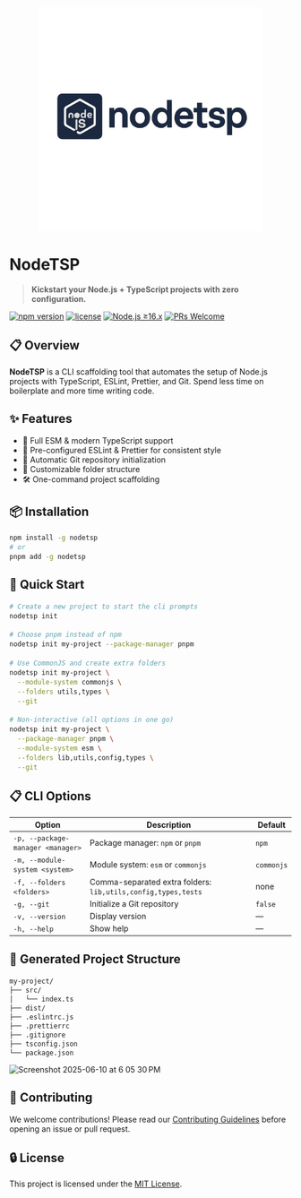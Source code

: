 <div align="center">
  <img src="./assets/nodetsp_logo_dark.png" alt="NodeTSP Logo" width="400" />
</div>

# NodeTSP

> **Kickstart your Node.js + TypeScript projects with zero configuration.**

[![npm version](https://img.shields.io/badge/version-1.0.0-green.svg?style=flat-square)](https://www.npmjs.com/package/nodetsp) [![license](https://img.shields.io/badge/license-MIT-blue.svg?style=flat-square)](LICENSE) [![Node.js ≥16.x](https://img.shields.io/badge/node-%3E=16.x-brightgreen.svg?style=flat-square)](https://nodejs.org/) [![PRs Welcome](https://img.shields.io/badge/PRs-welcome-brightgreen.svg?style=flat-square)](CONTRIBUTING.md)

## 📋 Overview

**NodeTSP** is a CLI scaffolding tool that automates the setup of Node.js projects with TypeScript, ESLint, Prettier, and Git. Spend less time on boilerplate and more time writing code.

## ✨ Features

- 🚀 Full ESM & modern TypeScript support
- 🧹 Pre-configured ESLint & Prettier for consistent style
- 🔄 Automatic Git repository initialization
- 📁 Customizable folder structure
- 🛠️ One-command project scaffolding

## 📦 Installation

```bash
npm install -g nodetsp
# or
pnpm add -g nodetsp
```

## 🚀 Quick Start

```bash
# Create a new project to start the cli prompts
nodetsp init

# Choose pnpm instead of npm
nodetsp init my-project --package-manager pnpm

# Use CommonJS and create extra folders
nodetsp init my-project \
  --module-system commonjs \
  --folders utils,types \
  --git

# Non-interactive (all options in one go)
nodetsp init my-project \
  --package-manager pnpm \
  --module-system esm \
  --folders lib,utils,config,types \
  --git
```

## 📋 CLI Options

| Option                            | Description                                                   | Default    |
| --------------------------------- | ------------------------------------------------------------- | ---------- |
| `-p, --package-manager <manager>` | Package manager: `npm` or `pnpm`                              | `npm`      |
| `-m, --module-system <system>`    | Module system: `esm` or `commonjs`                            | `commonjs` |
| `-f, --folders <folders>`         | Comma-separated extra folders: `lib,utils,config,types,tests` | none       |
| `-g, --git`                       | Initialize a Git repository                                   | `false`    |
| `-v, --version`                   | Display version                                               | —          |
| `-h, --help`                      | Show help                                                     | —          |

## 📂 Generated Project Structure

```
my-project/
├── src/
│   └── index.ts
├── dist/
├── .eslintrc.js
├── .prettierrc
├── .gitignore
├── tsconfig.json
└── package.json
```

</details>

<img width="1148" alt="Screenshot 2025-06-10 at 6 05 30 PM" src="https://github.com/user-attachments/assets/ec818b57-bde8-40e7-a284-24ec8e50c3f5" />

## 👥 Contributing

We welcome contributions! Please read our [Contributing Guidelines](CONTRIBUTING.md) before opening an issue or pull request.

## 🔒 License

This project is licensed under the [MIT License](LICENSE).

